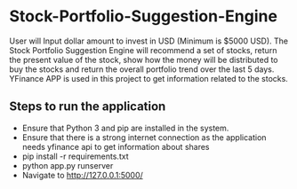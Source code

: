 # Stock-Portfolio-Suggestion-Engine
User will Input dollar amount to invest in USD (Minimum is $5000 USD). The Stock Portfolio Suggestion Engine will recommend a set of stocks, return the present value of the stock, show how the money will be distributed to buy the stocks and return the overall portfolio trend over the last 5 days. YFinance APP is used in this project to get information related to the stocks.

## Steps to run the application
  - Ensure that Python 3 and pip are installed in the system.
  - Ensure that there is a strong internet connection as the application needs yfinance api to get information about shares
  - pip install -r requirements.txt
  - python app.py runserver
  - Navigate to http://127.0.0.1:5000/

